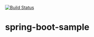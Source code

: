[![Build Status](https://travis-ci.org/yfengChan/spring-boot-sample.svg?branch=master)](https://travis-ci.org/yfengChan/spring-boot-sample)

# spring-boot-sample
